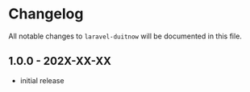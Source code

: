 # Changelog

All notable changes to `laravel-duitnow` will be documented in this file.

## 1.0.0 - 202X-XX-XX

- initial release

